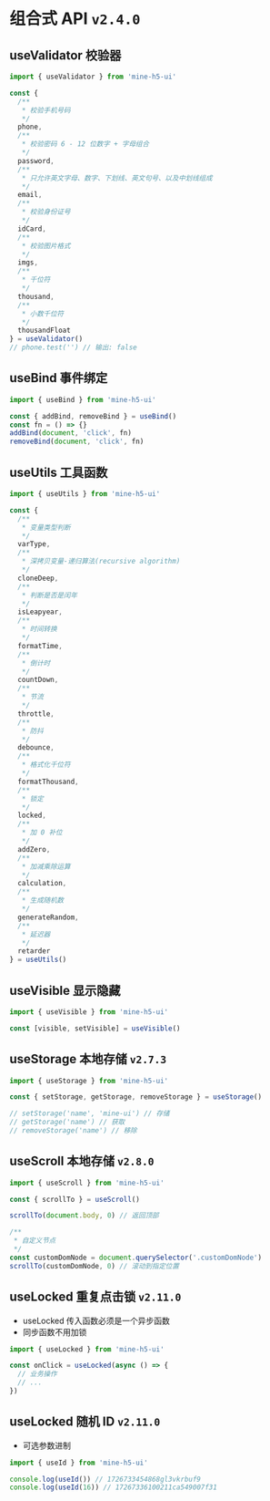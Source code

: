 # 组合式 API `v2.4.0`

## useValidator 校验器

```js
import { useValidator } from 'mine-h5-ui'

const {
  /**
   * 校验手机号码
   */
  phone,
  /**
   * 校验密码 6 - 12 位数字 + 字母组合
   */
  password,
  /**
   * 只允许英文字母、数字、下划线、英文句号、以及中划线组成
   */
  email,
  /**
   * 校验身份证号
   */
  idCard,
  /**
   * 校验图片格式
   */
  imgs,
  /**
   * 千位符
   */
  thousand,
  /**
   * 小数千位符
   */
  thousandFloat
} = useValidator()
// phone.test('') // 输出: false
```

## useBind 事件绑定

```js
import { useBind } from 'mine-h5-ui'

const { addBind, removeBind } = useBind()
const fn = () => {}
addBind(document, 'click', fn)
removeBind(document, 'click', fn)
```

## useUtils 工具函数

```js
import { useUtils } from 'mine-h5-ui'

const {
  /**
   * 变量类型判断
   */
  varType,
  /**
   * 深拷贝变量-递归算法(recursive algorithm)
   */
  cloneDeep,
  /**
   * 判断是否是闰年
   */
  isLeapyear,
  /**
   * 时间转换
   */
  formatTime,
  /**
   * 倒计时
   */
  countDown,
  /**
   * 节流
   */
  throttle,
  /**
   * 防抖
   */
  debounce,
  /**
   * 格式化千位符
   */
  formatThousand,
  /**
   * 锁定
   */
  locked,
  /**
   * 加 0 补位
   */
  addZero,
  /**
   * 加减乘除运算
   */
  calculation,
  /**
   * 生成随机数
   */
  generateRandom,
  /**
   * 延迟器
   */
  retarder
} = useUtils()
```

## useVisible 显示隐藏

```js
import { useVisible } from 'mine-h5-ui'

const [visible, setVisible] = useVisible()
```

## useStorage 本地存储 `v2.7.3`

```js
import { useStorage } from 'mine-h5-ui'

const { setStorage, getStorage, removeStorage } = useStorage()

// setStorage('name', 'mine-ui') // 存储
// getStorage('name') // 获取
// removeStorage('name') // 移除
```

## useScroll 本地存储 `v2.8.0`

```js
import { useScroll } from 'mine-h5-ui'

const { scrollTo } = useScroll()

scrollTo(document.body, 0) // 返回顶部

/**
 * 自定义节点
 */
const customDomNode = document.querySelector('.customDomNode')
scrollTo(customDomNode, 0) // 滚动到指定位置
```

## useLocked 重复点击锁 `v2.11.0`

- useLocked 传入函数必须是一个异步函数
- 同步函数不用加锁

```js
import { useLocked } from 'mine-h5-ui'

const onClick = useLocked(async () => {
  // 业务操作
  // ...
})
```

## useLocked 随机 ID `v2.11.0`

- 可选参数进制

```ts
import { useId } from 'mine-h5-ui'

console.log(useId()) // 1726733454868gl3vkrbuf9
console.log(useId(16)) // 17267336100211ca549007f31
```
